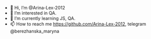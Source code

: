 - 👋 Hi, I’m @Arina-Lex-2012
- 👀 I’m interested in QA.
- 🌱 I’m currently learning JS, QA.
- 📫 How to reach me https://github.com/Arina-Lex-2012, telegram @berezhanska_maryna

<!---
Arina-Lex-2012/Arina-Lex-2012 is a ✨ special ✨ repository because its `README.md` (this file) appears on your GitHub profile.
You can click the Preview link to take a look at your changes.
--->
